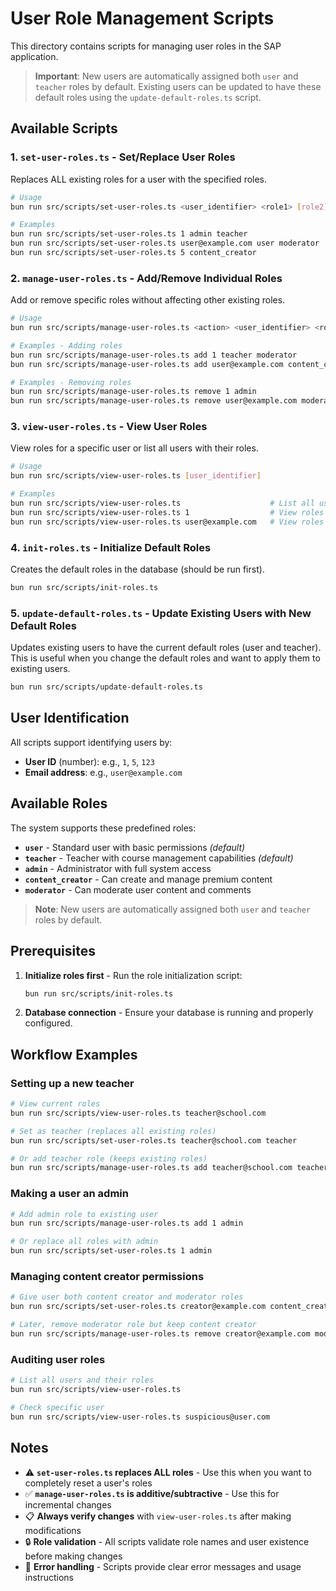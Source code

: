 # User Role Management Scripts

This directory contains scripts for managing user roles in the SAP application.

> **Important**: New users are automatically assigned both `user` and `teacher` roles by default. Existing users can be updated to have these default roles using the `update-default-roles.ts` script.

## Available Scripts

### 1. `set-user-roles.ts` - Set/Replace User Roles

Replaces ALL existing roles for a user with the specified roles.

```bash
# Usage
bun run src/scripts/set-user-roles.ts <user_identifier> <role1> [role2] [role3] ...

# Examples
bun run src/scripts/set-user-roles.ts 1 admin teacher
bun run src/scripts/set-user-roles.ts user@example.com user moderator
bun run src/scripts/set-user-roles.ts 5 content_creator
```

### 2. `manage-user-roles.ts` - Add/Remove Individual Roles

Add or remove specific roles without affecting other existing roles.

```bash
# Usage
bun run src/scripts/manage-user-roles.ts <action> <user_identifier> <role1> [role2] [role3] ...

# Examples - Adding roles
bun run src/scripts/manage-user-roles.ts add 1 teacher moderator
bun run src/scripts/manage-user-roles.ts add user@example.com content_creator

# Examples - Removing roles
bun run src/scripts/manage-user-roles.ts remove 1 admin
bun run src/scripts/manage-user-roles.ts remove user@example.com moderator teacher
```

### 3. `view-user-roles.ts` - View User Roles

View roles for a specific user or list all users with their roles.

```bash
# Usage
bun run src/scripts/view-user-roles.ts [user_identifier]

# Examples
bun run src/scripts/view-user-roles.ts                    # List all users
bun run src/scripts/view-user-roles.ts 1                  # View roles for user ID 1
bun run src/scripts/view-user-roles.ts user@example.com   # View roles for email
```

### 4. `init-roles.ts` - Initialize Default Roles

Creates the default roles in the database (should be run first).

```bash
bun run src/scripts/init-roles.ts
```

### 5. `update-default-roles.ts` - Update Existing Users with New Default Roles

Updates existing users to have the current default roles (user and teacher). This is useful when you change the default roles and want to apply them to existing users.

```bash
bun run src/scripts/update-default-roles.ts
```

## User Identification

All scripts support identifying users by:

- **User ID** (number): e.g., `1`, `5`, `123`
- **Email address**: e.g., `user@example.com`

## Available Roles

The system supports these predefined roles:

- **`user`** - Standard user with basic permissions *(default)*
- **`teacher`** - Teacher with course management capabilities *(default)*
- **`admin`** - Administrator with full system access
- **`content_creator`** - Can create and manage premium content
- **`moderator`** - Can moderate user content and comments

> **Note**: New users are automatically assigned both `user` and `teacher` roles by default.

## Prerequisites

1. **Initialize roles first** - Run the role initialization script:

   ```bash
   bun run src/scripts/init-roles.ts
   ```

2. **Database connection** - Ensure your database is running and properly configured.

## Workflow Examples

### Setting up a new teacher

```bash
# View current roles
bun run src/scripts/view-user-roles.ts teacher@school.com

# Set as teacher (replaces all existing roles)
bun run src/scripts/set-user-roles.ts teacher@school.com teacher

# Or add teacher role (keeps existing roles)
bun run src/scripts/manage-user-roles.ts add teacher@school.com teacher
```

### Making a user an admin

```bash
# Add admin role to existing user
bun run src/scripts/manage-user-roles.ts add 1 admin

# Or replace all roles with admin
bun run src/scripts/set-user-roles.ts 1 admin
```

### Managing content creator permissions

```bash
# Give user both content creator and moderator roles
bun run src/scripts/set-user-roles.ts creator@example.com content_creator moderator

# Later, remove moderator role but keep content creator
bun run src/scripts/manage-user-roles.ts remove creator@example.com moderator
```

### Auditing user roles

```bash
# List all users and their roles
bun run src/scripts/view-user-roles.ts

# Check specific user
bun run src/scripts/view-user-roles.ts suspicious@user.com
```

## Notes

- ⚠️ **`set-user-roles.ts` replaces ALL roles** - Use this when you want to completely reset a user's roles
- ✅ **`manage-user-roles.ts` is additive/subtractive** - Use this for incremental changes
- 📋 **Always verify changes** with `view-user-roles.ts` after making modifications
- 🔒 **Role validation** - All scripts validate role names and user existence before making changes
- 🎯 **Error handling** - Scripts provide clear error messages and usage instructions
